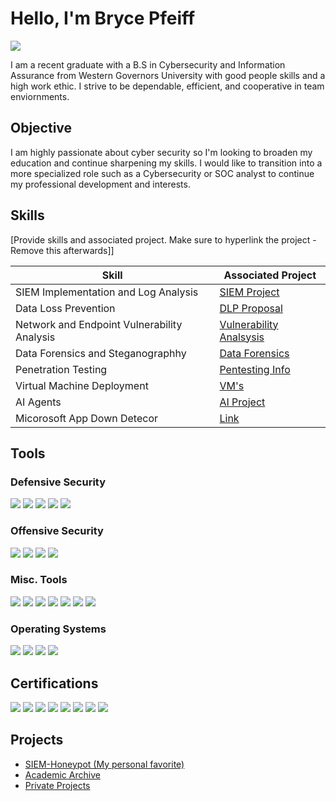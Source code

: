 # Hello, I'm Bryce Pfeiff
<a href="www.linkedin.com/in/bryce-pfeiff"><img src="https://img.shields.io/badge/-LinkedIn-0072b1?&style=for-the-badge&logo=linkedin&logoColor=white" /></a>


I am a recent graduate with a B.S in Cybersecurity and Information Assurance from Western Governors University with good people skills and a high work ethic. I strive to be dependable, efficient, and cooperative in team enviornments. 

## Objective

I am highly passionate about cyber security so I'm looking to broaden my education and continue sharpening my skills. I would like to transition into a more specialized role such as a Cybersecurity or SOC analyst to continue my professional development and interests.

## Skills
[Provide skills and associated project. Make sure to hyperlink the project - Remove this afterwards]]

| Skill                                         | Associated Project         |
|-----------------------------------------------|----------------------------|
| SIEM Implementation and Log Analysis          | <a href="https://github.com/BMAN72731/SIEM-Honeypot">SIEM Project</a>|
| Data Loss Prevention                          | <a href="https://github.com/BMAN72731/Academic-Projects">DLP Proposal</a>|
| Network and Endpoint Vulnerability Analysis   | <a href="https://github.com/BMAN72731/Academic-Projects">Vulnerability Analsysis</a>|
| Data Forensics and Steganographhy             | <a href="https://github.com/BMAN72731/Academic-Projects">Data Forensics</a>|
| Penetration Testing                           |<a href="https://github.com/BMAN72731/Academic-Projects">Pentesting Info</a>|
| Virtual Machine Deployment                    | <a href="https://github.com/BMAN72731/Private-Projects">VM's</a>|
| AI Agents                                     | <a href="https://github.com/BMAN72731/Private-Projects">AI Project</a>|
| Micorosoft App Down Detecor                   | <a href="https://github.com/BMAN72731/Private-Projects">Link</a>|

## Tools

### Defensive Security
<div>
    <img src="https://img.shields.io/badge/-Wireshark-1679A7?&style=for-the-badge&logo=Wireshark&logoColor=white" />
    <img src="https://img.shields.io/badge/-Microsoft_Defender_for_Endpoint-00A4EF?&style=for-the-badge&logo=Microsoft&logoColor=white" />
    <img src="https://img.shields.io/badge/-SIEM-4B4B4B?style=for-the-badge&logo=security&logoColor=white" />
    <img src="https://img.shields.io/badge/-Microsoft%20Sentinel-5E5E5E?style=for-the-badge&logo=Microsoft&logoColor=white" />
    <img src="https://img.shields.io/badge/-BitLocker-0078D4?&style=for-the-badge&logo=Microsoft&logoColor=white" />
</div>

### Offensive Security
<div>
    <img src="https://img.shields.io/badge/-Nmap-004472?&style=for-the-badge&logo=Nmap&logoColor=white" />
    <img src="https://img.shields.io/badge/-Burp%20Suite-FF7139?&style=for-the-badge&logo=Burp%20Suite&logoColor=white" />
    <img src="https://img.shields.io/badge/-Metasploit-5081C1?&style=for-the-badge&logo=Metasploit&logoColor=white" />
    <img src="https://img.shields.io/badge/-Autopsy-2E3A59?&style=for-the-badge&logo=The%20Sleuth%20Kit&logoColor=white" />
</div>

### Misc. Tools
<div>
<img src="https://img.shields.io/badge/-Active%20Directory-4472C4?&style=for-the-badge&logo=Windows&logoColor=white" />
<img src="https://img.shields.io/badge/-Exchange-0078D4?&style=for-the-badge&logo=Microsoft%20Exchange&logoColor=white" />
<img src="https://img.shields.io/badge/-Intune-0078D4?&style=for-the-badge&logo=Microsoft%20Intune&logoColor=white" />
<img src="https://img.shields.io/badge/-Virtualization-008080?style=for-the-badge&logo=VMware&logoColor=white" />
<img src="https://img.shields.io/badge/-AI%20RAG%20Models-8A2BE2?&style=for-the-badge&logo=OpenAI&logoColor=white" />
<img src="https://img.shields.io/badge/-AI-202124?&style=for-the-badge&logo=OpenAI&logoColor=white" />
<img src="https://img.shields.io/badge/-IoT-0A9396?&style=for-the-badge&logo=Raspberry%20Pi&logoColor=white" />
</div>

### Operating Systems
<div>
<img src="https://img.shields.io/badge/-Windows-0078D6?&style=for-the-badge&logo=Windows&logoColor=white" />
<img src="https://img.shields.io/badge/-Kali%20Linux-557C94?&style=for-the-badge&logo=Kali%20Linux&logoColor=white" />
<img src="https://img.shields.io/badge/-Ubuntu-E95420?&style=for-the-badge&logo=Ubuntu&logoColor=white" />
<img src="https://img.shields.io/badge/-macOS-000000?&style=for-the-badge&logo=Apple&logoColor=white" />
</div>

## Certifications

<div>
<img src="https://img.shields.io/badge/-CompTIA%20PenTest+-E51F27?&style=for-the-badge&logo=CompTIA&logoColor=white" />
<img src="https://img.shields.io/badge/-CompTIA%20CySA+-004660?&style=for-the-badge&logo=CompTIA&logoColor=white" />
<img src="https://img.shields.io/badge/-ISC2%20SSCP-005073?&style=for-the-badge&logo=ISC2&logoColor=white" />
<img src="https://img.shields.io/badge/-CompTIA%20Security+-ED1C24?&style=for-the-badge&logo=CompTIA&logoColor=white" />
<img src="https://img.shields.io/badge/-ITIL%204%20Foundation-9B30FF?&style=for-the-badge&logo=AXELOS&logoColor=white" />
<img src="https://img.shields.io/badge/-CompTIA%20Network+-00758F?&style=for-the-badge&logo=CompTIA&logoColor=white" />
<img src="https://img.shields.io/badge/-CompTIA%20Project+-2AABE1?&style=for-the-badge&logo=CompTIA&logoColor=white" />
<img src="https://img.shields.io/badge/-CompTIA%20A+-B92F21?&style=for-the-badge&logo=CompTIA&logoColor=white" />
</div>

## Projects
- <a href="https://github.com/BMAN72731/SIEM-Honeypot">SIEM-Honeypot (My personal favorite)</a>
- <a href="https://github.com/BMAN72731/Academic-Projects">Academic Archive</a>
- <a href="https://github.com/BMAN72731/Private-Projects">Private Projects</a>
